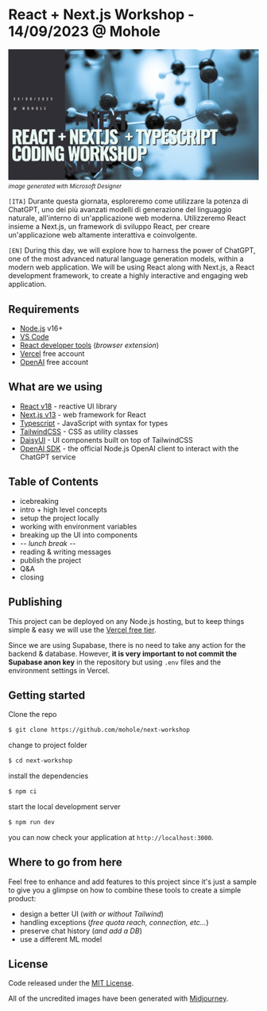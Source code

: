 # React + Next.js Workshop - 14/09/2023 @ Mohole

![workshop poster](_images/hero.png)
<small>_image generated with Microsoft Designer_</small>

`[ITA]`
Durante questa giornata, esploreremo come utilizzare la potenza di ChatGPT, uno dei più avanzati modelli di generazione del linguaggio naturale, all'interno di un'applicazione web moderna. Utilizzeremo React insieme a Next.js, un framework di sviluppo React, per creare un'applicazione web altamente interattiva e coinvolgente.

`[EN]`
During this day, we will explore how to harness the power of ChatGPT, one of the most advanced natural language generation models, within a modern web application. We will be using React along with Next.js, a React development framework, to create a highly interactive and engaging web application.

## Requirements

- [Node.js](https://nodejs.org/) v16+
- [VS Code](https://code.visualstudio.com/)
- [React developer tools](https://chrome.google.com/webstore/detail/react-developer-tools/fmkadmapgofadopljbjfkapdkoienihi) (_browser extension_)
- [Vercel](https://vercel.com/) free account
- [OpenAI](hhttps://platform.openai.com/) free account

## What are we using

- [React v18](https://react.dev/) - reactive UI library
- [Next.js v13](https://nextjs.org/) - web framework for React
- [Typescript](https://www.typescriptlang.org/) - JavaScript with syntax for types
- [TailwindCSS](https://tailwindcss.com/) - CSS as utility classes
- [DaisyUI](https://daisyui.com/) - UI components built on top of TailwindCSS
- [OpenAI SDK](hhttps://www.npmjs.com/package/openai) - the official Node.js OpenAI client to interact with the ChatGPT service

## Table of Contents

- icebreaking
- intro + high level concepts
- setup the project locally
- working with environment variables
- breaking up the UI into components
- _-- lunch break --_
- reading & writing messages
- publish the project
- Q&A
- closing

## Publishing

This project can be deployed on any Node.js hosting, but to keep things simple & easy we will use the [Vercel free tier](https://vercel.com/pricing).

Since we are using Supabase, there is no need to take any action for the backend & database. However, **it is very important to not commit the Supabase anon key** in the repository but using `.env` files and the environment settings in Vercel.

## Getting started

Clone the repo

```bash
$ git clone https://github.com/mohole/next-workshop
```

change to project folder

```bash
$ cd next-workshop
```

install the dependencies

```bash
$ npm ci
```

start the local development server

```bash
$ npm run dev
```

you can now check your application at `http://localhost:3000`.

## Where to go from here

Feel free to enhance and add features to this project since it's just a sample to give you a glimpse on how to combine these tools to create a simple product:

- design a better UI (_with or without Tailwind_)
- handling exceptions (_free quota reach, connection, etc..._)
- preserve chat history (_and add a DB_)
- use a different ML model

## License
Code released under the [MIT License](LICENSE).

All of the uncredited images have been generated with [Midjourney](https://www.midjourney.com/).
